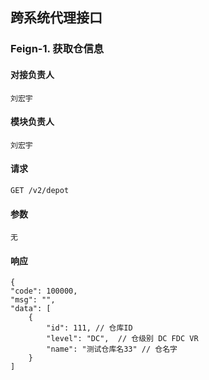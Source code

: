 
## 跨系统代理接口

### Feign-1. 获取仓信息
#### 对接负责人
    刘宏宇
#### 模块负责人
    刘宏宇
#### 请求
    GET /v2/depot
#### 参数
    无
#### 响应
    {
    "code": 100000,
    "msg": "",
    "data": [
        {
            "id": 111, // 仓库ID
            "level": "DC",  // 仓级别 DC FDC VR
            "name": "测试仓库名33" // 仓名字
        }
    ]
